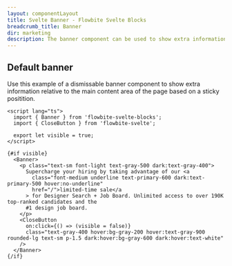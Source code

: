```yaml
---
layout: componentLayout
title: Svelte Banner - Flowbite Svelte Blocks
breadcrumb_title: Banner
dir: marketing
description: The banner component can be used to show extra information or enable interactions with the user without affecting the main content area of the website.
---
```


## Default banner
  Use this example of a dismissable banner component to show extra information relative to the main
  content area of the page based on a sticky positition.


```svelte example
<script lang="ts">
  import { Banner } from 'flowbite-svelte-blocks';
  import { CloseButton } from 'flowbite-svelte';

  export let visible = true;
</script>

{#if visible}
  <Banner>
    <p class="text-sm font-light text-gray-500 dark:text-gray-400">
      Supercharge your hiring by taking advantage of our <a
        class="font-medium underline text-primary-600 dark:text-primary-500 hover:no-underline"
        href="/">limited-time sale</a
      > for Designer Search + Job Board. Unlimited access to over 190K top-ranked candidates and the
      #1 design job board.
    </p>
    <CloseButton
      on:click={() => (visible = false)}
      class="text-gray-400 hover:bg-gray-200 hover:text-gray-900 rounded-lg text-sm p-1.5 dark:hover:bg-gray-600 dark:hover:text-white"
    />
  </Banner>
{/if}
```
